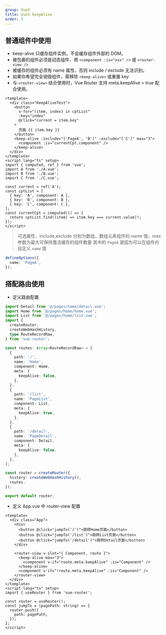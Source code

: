 ```yaml
---
group: Vue3
title: Vue3 keepAlive
order: 5
---
```


## 普通组件中使用

- keep-alive 只缓存组件实例，不会缓存组件外部的 DOM。
- 被包裹的组件必须是动态组件，用 `<component :is="xxx" />` 或 `<router-view />`
- 被缓存的组件必须有 name 属性，否则 include / exclude 无法识别。
- 如果你希望完全销毁组件，需移除 `<keep-alive>` 或重置 key
- 与 `<router-view>` 结合使用时，Vue Router 支持 meta.keepAlive = true 配合使用。

```vue
<template>
  <div class="KeepAliveTest">
    <button
      v-for="(item, index) in cptList"
      :key="index"
      @click="current = item.key"
    >
      页面 {{ item.key }}
    </button>
    <keep-alive :include="['PageA', 'B']" :exclude="['C']" max="3">
      <component :is="currentCpt.component" />
    </keep-alive>
  </div>
</template>
<script lang="ts" setup>
import { computed, ref } from 'vue';
import A from './A.vue';
import B from './B.vue';
import C from './C.vue';

const current = ref('A');
const cptList = [
  { key: 'A', component: A },
  { key: 'B', component: B },
  { key: 'C', component: C },
];
const currentCpt = computed(() => {
  return cptList.find((item) => item.key === current.value)!;
});
</script>
```

> 可选属性，include,exclude 分别为数组，数组元素组件的 name 值，max 参数为最大可保持激活缓存的组件数量
> 其中的 `PageA` 是因为可以在组件内自定义 `name` 值

```ts
defineOptions({
  name: 'PageA',
});
```

## 搭配路由使用

- 定义路由配置

```ts
import Detail from '@/pages/home/detail.vue';
import Home from '@/pages/home/home.vue';
import List from '@/pages/home/list.vue';
import {
  createRouter,
  createWebHashHistory,
  type RouteRecordRaw,
} from 'vue-router';

const routes: Array<RouteRecordRaw> = [
  {
    path: '/',
    name: 'Home',
    component: Home,
    meta: {
      keepAlive: false,
    },
  },
  {
    path: '/list',
    name: 'PageList',
    component: List,
    meta: {
      keepAlive: true,
    },
  },
  {
    path: '/detail',
    name: 'PageDetail',
    component: Detail,
    meta: {
      keepAlive: false,
    },
  },
];

const router = createRouter({
  history: createWebHashHistory(),
  routes,
});

export default router;
```

- 定义 App.vue 中 router-view 配置

```vue
<template>
  <div class="App">
    <div>
      <button @click="jumpTo('/')">跳转Home页面</button>
      <button @click="jumpTo('/list')">跳转List页面</button>
      <button @click="jumpTo('/detail')">跳转Detail页面</button>
    </div>

    <router-view v-slot="{ Component, route }">
      <keep-alive max="3">
        <component v-if="route.meta.keepAlive" :is="Component" />
      </keep-alive>
      <component v-if="!route.meta.keepAlive" :is="Component" />
    </router-view>
  </div>
</template>
<script lang="ts" setup>
import { useRouter } from 'vue-router';

const router = useRouter();
const jumpTo = (pagePath: string) => {
  router.push({
    path: pagePath,
  });
};
</script>
```
